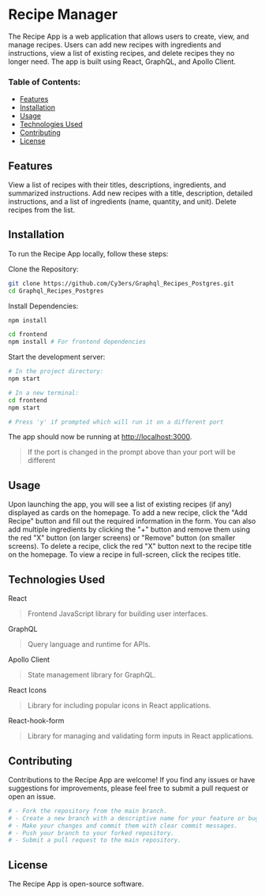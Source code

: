 # Recipe Manager

The Recipe App is a web application that allows users to create, view, and manage recipes. Users can add new recipes with ingredients and instructions, view a list of existing recipes, and delete recipes they no longer need. The app is built using React, GraphQL, and Apollo Client.

### Table of Contents:
- [Features](#features)
- [Installation](#installation)
- [Usage](#usage)
- [Technologies Used](#technologies-used)
- [Contributing](#contributing)
- [License](#license)

## Features
View a list of recipes with their titles, descriptions, ingredients, and summarized instructions.
Add new recipes with a title, description, detailed instructions, and a list of ingredients (name, quantity, and unit).
Delete recipes from the list.

## Installation

To run the Recipe App locally, follow these steps:

Clone the Repository:
```bash
git clone https://github.com/Cy3ers/Graphql_Recipes_Postgres.git
cd Graphql_Recipes_Postgres
```

Install Dependencies:

```bash
npm install

cd frontend
npm install # For frontend dependencies
```

Start the development server:
```bash
# In the project directory:
npm start

# In a new terminal:
cd frontend
npm start

# Press 'y' if prompted which will run it on a different port
```
The app should now be running at [http://localhost:3000](http://localhost:3000).

> If the port is changed in the prompt above than your port will be different

## Usage

Upon launching the app, you will see a list of existing recipes (if any) displayed as cards on the homepage.
To add a new recipe, click the "Add Recipe" button and fill out the required information in the form. You can also add multiple ingredients by clicking the "+" button and remove them using the red "X" button (on larger screens) or "Remove" button (on smaller screens).
To delete a recipe, click the red "X" button next to the recipe title on the homepage.
To view a recipe in full-screen, click the recipes title.

## Technologies Used
React
>  Frontend JavaScript library for building user interfaces.

GraphQL
> Query language and runtime for APIs.

Apollo Client
> State management library for GraphQL.

React Icons
> Library for including popular icons in React applications.

React-hook-form
> Library for managing and validating form inputs in React applications.

## Contributing

Contributions to the Recipe App are welcome! If you find any issues or have suggestions for improvements, please feel free to submit a pull request or open an issue.
```bash
# - Fork the repository from the main branch.
# - Create a new branch with a descriptive name for your feature or bug fix.
# - Make your changes and commit them with clear commit messages.
# - Push your branch to your forked repository.
# - Submit a pull request to the main repository.
```

## License

The Recipe App is open-source software.
